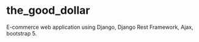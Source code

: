 # the_good_dollar

E-commerce web application using Django, Django Rest Framework, Ajax, bootstrap 5.
